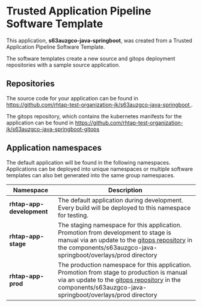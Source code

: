 # Trusted Application Pipeline Software Template

This application, **s63auzgco-java-springboot**, was created from a Trusted Application Pipeline Software Template.

The software templates create a new source and gitops deployment repositories with a sample source application. 

## Repositories

The source code for your application can be found in [https://github.com/rhtap-test-organization-jk/s63auzgco-java-springboot ](https://github.com/rhtap-test-organization-jk/s63auzgco-java-springboot ).
 
The gitops repository, which contains the kubernetes manifests for the application can be found in 
[https://github.com/rhtap-test-organization-jk/s63auzgco-java-springboot-gitops ](https://github.com/rhtap-test-organization-jk/s63auzgco-java-springboot-gitops ) 

## Application namespaces 

The default application will be found in the following namespaces. Applications can be deployed into unique namespaces or multiple software templates can also bet generated into the same group namespaces.  

|  Namespace   |  Description   |  
| -------- | -------- |   
| **rhtap-app-development** | The default application during development. Every build will be deployed to this namespace for testing. | 
| **rhtap-app-stage** | The staging namespace for this application. Promotion from development to stage is manual via an update to the [gitops repository](https://github.com/rhtap-test-organization-jk/s63auzgco-java-springboot-gitops ) in the components/s63auzgco-java-springboot/overlays/prod directory |  
| **rhtap-app-prod** | The production namespace for this application. Promotion from stage to production is manual via an update to the [gitops repository](https://github.com/rhtap-test-organization-jk/s63auzgco-java-springboot-gitops ) in the components/s63auzgco-java-springboot/overlays/prod directory | 